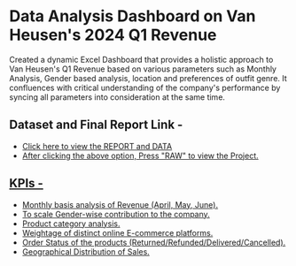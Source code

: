 # Data Analysis Dashboard on Van Heusen's 2024 Q1 Revenue
Created a dynamic Excel Dashboard that provides a holistic approach to Van Heusen's Q1 Revenue based on various parameters such as Monthly Analysis, Gender based analysis, location and preferences of outfit genre. It confluences with critical understanding of the company's performance by syncing all parameters into consideration at the same time.

## Dataset and Final Report Link -
- <a href="https://github.com/RiyonDas/Data-Analysis-Dashboard-on-Van-Heusen-s-2024-Q1-Revenue/blob/main/Van%20Heusen%20Q1%20Data%202024%20Analysis.xlsx">Click here to view the REPORT and DATA
- After clicking the above option, Press "RAW" to view the Project.

## KPIs -
- Monthly basis analysis of Revenue (April, May, June).
- To scale Gender-wise contribution to the company.
- Product category analysis.
- Weightage of distinct online E-commerce platforms.
- Order Status of the products (Returned/Refunded/Delivered/Cancelled).
- Geographical Distribution of Sales.
